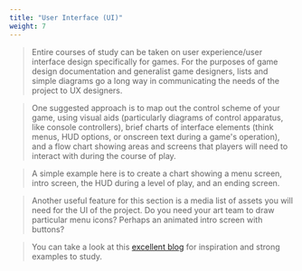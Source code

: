 ```yaml
---
title: "User Interface (UI)"
weight: 7
---
```



>Entire courses of study can be taken on user experience/user interface design specifically for games. For the purposes
of game design documentation and generalist game designers, lists and simple diagrams go a long way in communicating the
needs of the project to UX designers.

>One suggested approach is to map out the control scheme of your game, using visual aids (particularly diagrams of
control apparatus, like console controllers), brief charts of interface elements (think menus, HUD options, or onscreen
text during a game's operation), and a flow chart showing areas and screens that players will need to interact with
during the course of play.

>A simple example here is to create a chart showing a menu screen, intro screen, the HUD during a level of play, and an
ending screen.

>Another useful feature for this section is a media list of assets you will need for the UI of the project. Do you need
your art team to draw particular menu icons? Perhaps an animated intro screen with buttons?

>You can take a look at this [excellent blog](https://www.gamedeveloper.com/design/6-game-ui-you-should-study) for
inspiration and strong examples to study.
